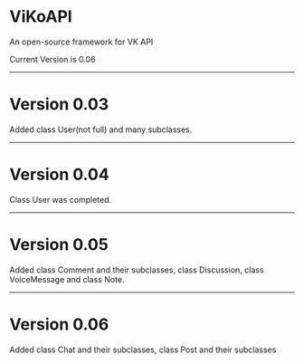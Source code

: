 # ViKoAPI
An open-source framework for VK API

Current Version is 0.06

---
# Version 0.03
Added class User(not full) and many subclasses.

---

# Version 0.04
Class User was completed.

---

# Version 0.05
Added class Comment and their subclasses, class Discussion, class VoiceMessage and class Note.

---

# Version 0.06
Added class Chat and their subclasses, class Post and their subclasses
